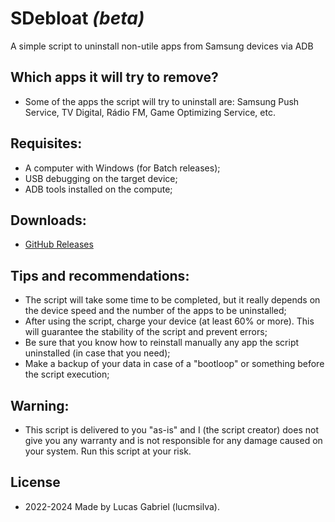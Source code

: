 # SDebloat _(beta)_
A simple script to uninstall non-utile apps from Samsung devices via ADB

## Which apps it will try to remove?
- Some of the apps the script will try to uninstall are: Samsung Push Service, TV Digital, Rádio FM, Game Optimizing Service, etc.

## Requisites:
- A computer with Windows (for Batch releases);
- USB debugging on the target device;
- ADB tools installed on the compute;

## Downloads:
- [GitHub Releases](https://github.com/lucmsilva651/sdebloat/releases)

## Tips and recommendations:
- The script will take some time to be completed, but it really depends on the device speed and the number of the apps to be uninstalled;
- After using the script, charge your device (at least 60% or more). This will guarantee the stability of the script and prevent errors;
- Be sure that you know how to reinstall manually any app the script uninstalled (in case that you need);
- Make a backup of your data in case of a "bootloop" or something before the script execution;

## Warning:
- This script is delivered to you "as-is" and I (the script creator) does not give you any warranty and is not responsible for any damage caused on your system. Run this script at your risk.

## License
- 2022-2024 Made by Lucas Gabriel (lucmsilva).
